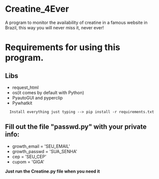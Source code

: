 # Creatine_4Ever
A program to monitor the availability of creatine in a famous website in Brazil, this way you will never miss it, never ever!

<div>
  <h1>Requirements for using this program.</h1>
</div>
    
<div>
   <h2>Libs</h2>
      <ul>
      <li>request_html</li>
      <li>os(it comes by default with Python)</li> 
      <li>PyautoGUI and pyperclip</li>
      <li>Pywhatkit</li>
      </ul>

      Install everything just typing --> pip install -r requirements.txt
</div>

<h2>Fill out the file "passwd.py" with your private info:</h2>


<div>
  <ul>
    <li>growth_email = 'SEU_EMAIL'</li>
    <li>growth_passwd = 'SUA_SENHA'</li>
    <li>cep = 'SEU_CEP'</li>
    <li>cupom = 'GIGA'</li>
  </ul>
</div>


<div>
  <p><b>Just run the Creatine.py file when you need it</b></p>
</div>
